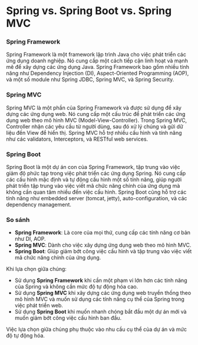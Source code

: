 # Spring vs. Spring Boot vs. Spring MVC

### Spring Framework

Spring Framework là một framework lập trình Java cho việc phát triển các ứng dụng doanh nghiệp. Nó cung cấp một cách tiếp cận linh hoạt và mạnh mẽ để xây dựng các ứng dụng Java. Spring Framework bao gồm nhiều tính năng như Dependency Injection (DI), Aspect-Oriented Programming (AOP), và một số module như Spring JDBC, Spring MVC, và Spring Security.

### Spring MVC

Spring MVC là một phần của Spring Framework và được sử dụng để xây dựng các ứng dụng web. Nó cung cấp một cấu trúc để phát triển các ứng dụng web theo mô hình MVC (Model-View-Controller). Trong Spring MVC, Controller nhận các yêu cầu từ người dùng, sau đó xử lý chúng và gửi dữ liệu đến View để hiển thị. Spring MVC hỗ trợ nhiều cấu hình và tính năng như các validators, Interceptors, và RESTful web services.

### Spring Boot

Spring Boot là một dự án con của Spring Framework, tập trung vào việc giảm độ phức tạp trong việc phát triển các ứng dụng Spring. Nó cung cấp các cấu hình mặc định và tự động cấu hình một số tính năng, giúp người phát triển tập trung vào việc viết mã chức năng chính của ứng dụng mà không cần quan tâm nhiều đến việc cấu hình. Spring Boot cũng hỗ trợ các tính năng như embedded server (tomcat, jetty), auto-configuration, và các dependency management.

### So sánh

- **Spring Framework**: Là core của mọi thứ, cung cấp các tính năng cơ bản như DI, AOP.
- **Spring MVC**: Dành cho việc xây dựng ứng dụng web theo mô hình MVC.
- **Spring Boot**: Giúp giảm bớt công việc cấu hình và tập trung vào việc viết mã chức năng chính của ứng dụng.

Khi lựa chọn giữa chúng:

- Sử dụng **Spring Framework** khi cần một phạm vi lớn hơn các tính năng của Spring và không cần mức độ tự động hóa cao.
- Sử dụng **Spring MVC** khi xây dựng các ứng dụng web truyền thống theo mô hình MVC và muốn sử dụng các tính năng cụ thể của Spring trong việc phát triển web.
- Sử dụng **Spring Boot** khi muốn nhanh chóng bắt đầu một dự án mới và muốn giảm bớt công việc cấu hình ban đầu.

Việc lựa chọn giữa chúng phụ thuộc vào nhu cầu cụ thể của dự án và mức độ tự động hóa.